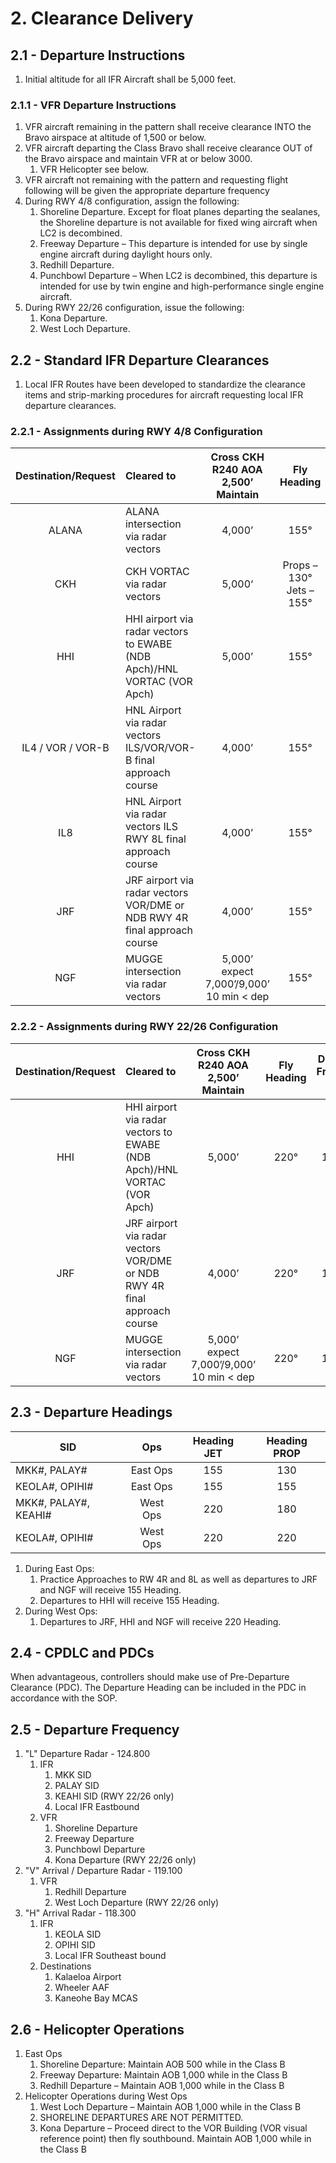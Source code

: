 # 2. Clearance Delivery

## 2.1 - Departure Instructions

1. Initial altitude for all IFR Aircraft shall be 5,000 feet.

### 2.1.1 - VFR Departure Instructions

1. VFR aircraft remaining in the pattern shall receive clearance INTO the Bravo airspace at altitude of 1,500 or below.
2. VFR aircraft departing the Class Bravo shall receive clearance OUT of the Bravo airspace and maintain VFR at or below 3000.
   1. VFR Helicopter see below.
3. VFR aircraft not remaining with the pattern and requesting flight following will be given the appropriate departure frequency
4. During RWY 4/8 configuration, assign the following:
   1. Shoreline Departure. Except for float planes departing the sealanes, the Shoreline departure is not available for fixed wing aircraft when LC2 is decombined.
   2. Freeway Departure – This departure is intended for use by single engine aircraft during daylight hours only.
   3. Redhill Departure.
   4. Punchbowl Departure – When LC2 is decombined, this departure is intended for use by twin engine and high-performance single engine aircraft.
5. During RWY 22/26 configuration, issue the following:
   1. Kona Departure.
   2. West Loch Departure.

## 2.2 - Standard IFR Departure Clearances

1. Local IFR Routes have been developed to standardize the clearance items and strip-marking procedures for aircraft requesting local IFR departure clearances.

### 2.2.1 - Assignments during RWY 4/8 Configuration

| Destination/Request | Cleared to | Cross CKH R240 AOA 2,500’ Maintain | Fly Heading | Departure Frequency will be |
|:---:|:---|:---:|:---:|:---:|
| ALANA | ALANA intersection via radar vectors | 4,000’ | 155° | 118.300 |
| CKH | CKH VORTAC via radar vectors | 5,000‘ | Props – 130°<br>Jets – 155° | 124.800 |
| HHI | HHI airport via radar vectors to EWABE (NDB Apch)/HNL VORTAC (VOR Apch) | 5,000’ | 155° | 118.300 |
| IL4 / VOR / VOR-B | HNL Airport via radar vectors ILS/VOR/VOR-B final approach course | 4,000’ | 155° | 118.300 |
| IL8 | HNL Airport via radar vectors ILS RWY 8L final approach course | 4,000’ | 155° | 118.300 |
| JRF | JRF airport via radar vectors VOR/DME or NDB RWY 4R final approach course | 4,000’ | 155° | 118.300 |
| NGF | MUGGE intersection via radar vectors | 5,000’ expect 7,000’/9,000’ 10 min < dep | 155° | 118.300 |

### 2.2.2 - Assignments during RWY 22/26 Configuration

| Destination/Request | Cleared to | Cross CKH R240 AOA 2,500’ Maintain | Fly Heading | Departure Frequency will be |
|:---:|:---|:---:|:---:|:---:|
| HHI | HHI airport via radar vectors to EWABE (NDB Apch)/HNL VORTAC (VOR Apch) | 5,000’ | 220° | 118.300 |
| JRF | JRF airport via radar vectors VOR/DME or NDB RWY 4R final approach course | 4,000’ | 220° | 118.300 |
| NGF | MUGGE intersection via radar vectors | 5,000’ expect 7,000’/9,000’ 10 min < dep | 220° | 118.300 |

## 2.3 - Departure Headings

| SID           | Ops       | Heading JET       | Heading PROP |
| ------------------ | :--------------: | :----------------: | :-------------: |
| MKK#, PALAY# | East Ops | 155 | 130 |
| KEOLA#, OPIHI# | East Ops | 155 | 155 |
| MKK#, PALAY#, KEAHI# | West Ops | 220 | 180 |
| KEOLA#, OPIHI# | West Ops | 220 | 220 |

1. During East Ops:
   1. Practice Approaches to RW 4R and 8L as well as departures to JRF and NGF will receive 155 Heading.
   2. Departures to HHI will receive 155 Heading.
2. During West Ops:
   1. Departures to JRF, HHI and NGF will receive 220 Heading.

## 2.4 - CPDLC and PDCs

When advantageous, controllers should make use of Pre-Departure Clearance (PDC). The Departure Heading can be included in the PDC in accordance with the SOP.

## 2.5 - Departure Frequency

1. "L" Departure Radar - 124.800
   1. IFR
      1. MKK SID
      2. PALAY SID
      3. KEAHI SID (RWY 22/26 only)
      4. Local IFR Eastbound
   2. VFR
      1. Shoreline Departure
      2. Freeway Departure
      3. Punchbowl Departure
      4. Kona Departure (RWY 22/26 only)
2. "V" Arrival / Departure Radar - 119.100
   1. VFR
      1. Redhill Departure
      2. West Loch Departure (RWY 22/26 only)
3. "H" Arrival Radar - 118.300
   1. IFR
      1. KEOLA SID
      2. OPIHI SID
      3. Local IFR Southeast bound
   2. Destinations
      1. Kalaeloa Airport
      2. Wheeler AAF
      3. Kaneohe Bay MCAS

## 2.6 - Helicopter Operations

1. East Ops
   1. Shoreline Departure: Maintain AOB 500 while in the Class B
   2. Freeway Departure: Maintain AOB 1,000 while in the Class B
   3. Redhill Departure – Maintain AOB 1,000 while in the Class B
2. Helicopter Operations during West Ops
   1. West Loch Departure – Maintain AOB 1,000 while in the Class B
   2. SHORELINE DEPARTURES ARE NOT PERMITTED.
   3. Kona Departure – Proceed direct to the VOR Building (VOR visual reference point) then fly southbound. Maintain AOB 1,000 while in the Class B
